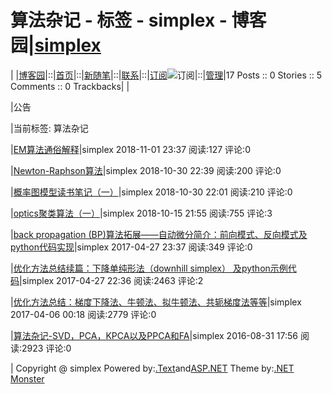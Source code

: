 
# 算法杂记 - 标签 - simplex - 博客园|[simplex](https://www.cnblogs.com/simplex/)
|
|[博客园](https://www.cnblogs.com/)|::|[首页](https://www.cnblogs.com/simplex/)|::|[新随笔](https://i.cnblogs.com/EditPosts.aspx?opt=1)|::|[联系](https://msg.cnblogs.com/send/simplex)|::|[订阅](https://www.cnblogs.com/simplex/rss)![订阅](//www.cnblogs.com/images/xml.gif)|::|[管理](https://i.cnblogs.com/)|17 				Posts ::				0 Stories				::				5 Comments				::				0 Trackbacks|
|

|公告

|当前标签: 算法杂记

|[EM算法通俗解释](https://www.cnblogs.com/simplex/p/9893386.html)|simplex 2018-11-01 23:37 阅读:127 评论:0

|[Newton-Raphson算法](https://www.cnblogs.com/simplex/p/9880131.html)|simplex 2018-10-30 22:39 阅读:200 评论:0

|[概率图模型读书笔记（一）](https://www.cnblogs.com/simplex/p/9879904.html)|simplex 2018-10-30 22:01 阅读:210 评论:0

|[optics聚类算法（一）](https://www.cnblogs.com/simplex/p/9795010.html)|simplex 2018-10-15 21:55 阅读:755 评论:3

|[back propagation (BP)算法拓展——自动微分简介：前向模式、反向模式及python代码实现](https://www.cnblogs.com/simplex/p/6777895.html)|simplex 2017-04-27 23:37 阅读:349 评论:0

|[优化方法总结续篇：下降单纯形法（downhill simplex） 及python示例代码](https://www.cnblogs.com/simplex/p/6777705.html)|simplex 2017-04-27 22:36 阅读:2463 评论:2

|[优化方法总结：梯度下降法、牛顿法、拟牛顿法、共轭梯度法等等](https://www.cnblogs.com/simplex/p/6671343.html)|simplex 2017-04-06 00:18 阅读:2779 评论:0

|[算法杂记-SVD，PCA，KPCA以及PPCA和FA](https://www.cnblogs.com/simplex/p/5826999.html)|simplex 2016-08-31 17:56 阅读:2923 评论:0


|
Copyright @
	simplex
Powered by:[.Text](http://scottwater.com/blog)and[ASP.NET](http://asp.net)
Theme by:[.NET Monster](http://www.DotNetMonster.com)
